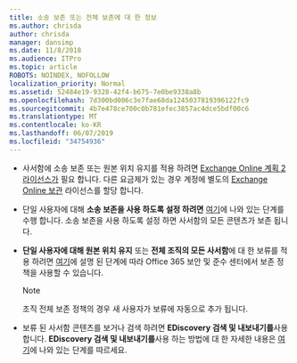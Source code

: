 ```yaml
---
title: 소송 보존 또는 전체 보존에 대 한 정보
ms.author: chrisda
author: chrisda
manager: dansimp
ms.date: 11/8/2018
ms.audience: ITPro
ms.topic: article
ROBOTS: NOINDEX, NOFOLLOW
localization_priority: Normal
ms.assetid: 52484e19-9328-42f4-b675-7e0be9338a8b
ms.openlocfilehash: 7d300bd006c3e7fae68da1245037819396122fc9
ms.sourcegitcommit: 4b7e478ce700c0b781efec3857ac4dce5bdf00c6
ms.translationtype: MT
ms.contentlocale: ko-KR
ms.lasthandoff: 06/07/2019
ms.locfileid: "34754936"
---
```

- 사서함에 소송 보존 또는 원본 위치 유지를 적용 하려면 [Exchange Online 계획 2 라이선스가](https://docs.microsoft.com/office365/servicedescriptions/office-365-platform-service-description/office-365-plan-options) 필요 합니다. 다른 요금제가 있는 경우 계정에 별도의 [Exchange Online 보관](https://docs.microsoft.com/office365/servicedescriptions/exchange-online-archiving-service-description/exchange-online-archiving-service-description) 라이선스를 할당 합니다. 
    
- 단일 사용자에 대해 **소송 보존을 사용 하도록 설정 하려면** [여기](https://docs.microsoft.com/office365/SecurityCompliance/place-a-mailbox-on-litigation-hold)에 나와 있는 단계를 수행 합니다. 소송 보존을 사용 하도록 설정 하면 사서함의 모든 콘텐츠가 보존 됩니다.
    
- **단일 사용자에 대해 원본 위치 유지** 또는 **전체 조직의 모든 사서함**에 대 한 보류를 적용 하려면 [여기](https://docs.microsoft.com/Office365/securitycompliance/retention-policies )에 설명 된 단계에 따라 Office 365 보안 및 준수 센터에서 보존 정책을 사용할 수 있습니다.
    
    > [!NOTE]
    > 조직 전체 보존 정책의 경우 새 사용자가 보류에 자동으로 추가 됩니다. 
  
- 보류 된 사서함 콘텐츠를 보거나 검색 하려면 **EDiscovery 검색 및 내보내기를**사용 합니다. **EDiscovery 검색 및 내보내기를**사용 하는 방법에 대 한 자세한 내용은 [여기](https://docs.microsoft.com/office365/securitycompliance/export-search-results)에 나와 있는 단계를 따르세요.
    

